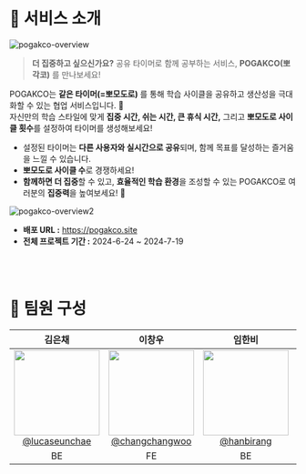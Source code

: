 # 📔 서비스 소개

![pogakco-overview](https://github.com/user-attachments/assets/7b0b3a62-ceff-4687-8c36-1e5a5444a969)
> **더 집중하고 싶으신가요?** 공유 타이머로 함께 공부하는 서비스, **POGAKCO(뽀각코)** 를 만나보세요!<br>

POGAKCO는 **같은 타이머(=뽀모도로)** 를 통해 학습 사이클을 공유하고 생산성을 극대화할 수 있는 협업 서비스입니다. 👥 <br> 
자신만의 학습 스타일에 맞게 **집중 시간, 쉬는 시간, 큰 휴식 시간,** 그리고 **뽀모도로 사이클 횟수**를 설정하여 타이머를 생성해보세요! <br> 

- 설정된 타이머는 **다른 사용자와 실시간으로 공유**되며, 함께 목표를 달성하는 즐거움을 느낄 수 있습니다.
- **뽀모도로 사이클 수**로 경쟁하세요!
- **함께하면 더 집중**할 수 있고, **효율적인 학습 환경**을 조성할 수 있는 POGAKCO로 여러분의 **집중력**을 높여보세요! 🚀

![pogakco-overview2](https://github.com/user-attachments/assets/e3933fe4-a319-421d-a1cc-f9882890ef5d)
- **배포 URL :** https://pogakco.site
- **전체 프로젝트 기간 :** 2024-6-24 ~ 2024-7-19

<br>


<br>

# 👥 팀원 구성

<div align="center">

|                                        **김은채**                                        |                                         **이창우**                                         |                                     **임한비**                                     |                                     **하주영**                                     |
| :--------------------------------------------------------------------------------------: | :----------------------------------------------------------------------------------------: | :--------------------------------------------------------------------------------: | :--------------------------------------------------------------------------------: |
| [<img src="https://avatars.githubusercontent.com/u/123533586?v=4" height=150 width=150> <br/> @lucaseunchae](https://github.com/lucaseunchae) | [<img src="https://avatars.githubusercontent.com/u/50562562?v=4" height=150 width=150> <br/> @changchangwoo](https://github.com/changchangwoo) | [<img src="https://avatars.githubusercontent.com/u/80617446?v=4" height=150 width=150> <br/> @hanbirang](https://github.com/hanbirang) | [<img src="https://avatars.githubusercontent.com/u/92720304?v=4" height=150 width=150> <br/> @hazzuu123](https://github.com/hazzuu123) |
|                                            BE                                            |                                             FE                                             |                                         BE                                         |                                         FE                                         |

</div>
